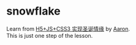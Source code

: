 # snowflake
Learn from [H5+JS+CSS3 实现圣诞情缘](http://www.imooc.com/learn/545) by [Aaron](http://www.imooc.com/u/290139/courses?sort=publish).<br>
This is just one step of the lesson.
